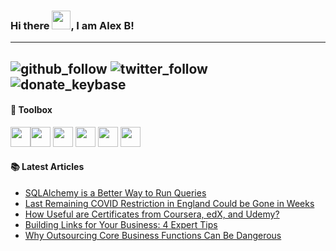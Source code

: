 ### Hi there <img src="https://raw.githubusercontent.com/MartinHeinz/MartinHeinz/master/wave.gif" width="30px">, I am Alex B!
---
![github_follow](https://img.shields.io/github/followers/alexanderkoh?style=social)
![twitter_follow](https://img.shields.io/twitter/follow/alexanderbkoh?style=social)
![donate_keybase](https://img.shields.io/keybase/xlm/atl4st)
---
#### 🧰 Toolbox
<img height=32, width=32, src="https://cdn.jsdelivr.net/gh/devicons/devicon/icons/python/python-original.svg" /><img height=32, width=32, src="https://cdn.jsdelivr.net/gh/devicons/devicon/icons/ionic/ionic-original.svg" />
<img height=32, width=32, src="https://cdn.jsdelivr.net/gh/devicons/devicon/icons/html5/html5-original.svg" />
<img height=32, width=32, src="https://cdn.jsdelivr.net/gh/devicons/devicon/icons/css3/css3-original.svg" />
<img height=32, width=32, src="https://cdn.jsdelivr.net/gh/devicons/devicon/icons/javascript/javascript-original.svg" />
<img height=32, width=32, src="https://cdn.jsdelivr.net/gh/devicons/devicon/icons/raspberrypi/raspberrypi-original.svg" />

#### 📚 Latest Articles
<!-- BLOG-POST-LIST:START -->
- [SQLAlchemy is a Better Way to Run Queries](https://hackernoon.com/sqlalchemy-is-a-better-way-to-run-queries?source=rss)
- [Last Remaining COVID Restriction in England Could be Gone in Weeks](https://hackernoon.com/last-remaining-covid-restriction-in-england-could-be-gone-in-weeks?source=rss)
- [How Useful are Certificates from Coursera, edX, and Udemy?](https://hackernoon.com/how-useful-are-certificates-from-coursera-edx-and-udemy?source=rss)
- [Building Links for Your Business: 4 Expert Tips](https://hackernoon.com/building-links-for-your-business-4-expert-tips?source=rss)
- [Why Outsourcing Core Business Functions Can Be Dangerous](https://hackernoon.com/why-outsourcing-core-business-functions-can-be-dangerous?source=rss)
<!-- BLOG-POST-LIST:END -->

<!--
**alexanderkoh/alexanderkoh** is a ✨ _special_ ✨ repository because its `README.md` (this file) appears on your GitHub profile.

Here are some ideas to get you started:

- 🔭 I’m currently working on ...
- 🌱 I’m currently learning ...
- 👯 I’m looking to collaborate on ...
- 🤔 I’m looking for help with ...
- 💬 Ask me about ...
- 📫 How to reach me: ...
- 😄 Pronouns: ...
- ⚡ Fun fact: ...
-->
